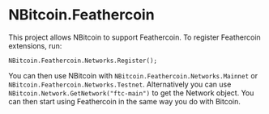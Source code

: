 # NBitcoin.Feathercoin

This project allows NBitcoin to support Feathercoin.
To register Feathercoin extensions, run:

```
NBitcoin.Feathercoin.Networks.Register();
```

You can then use NBitcoin with `NBitcoin.Feathercoin.Networks.Mainnet` or `NBitcoin.Feathercoin.Networks.Testnet`.
Alternatively you can use `NBitcoin.Network.GetNetwork("ftc-main")` to get the Network object.
You can then start using Feathercoin in the same way you do with Bitcoin.

